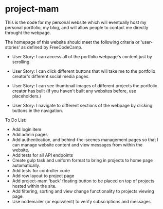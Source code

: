 
# project-mam

This is the code for my personal website which will eventually host my personal portfolio, my blog, and will allow people to contact me directly throught the webpage.

The homepage of this website should meet the following criteria or 'user-stories' as defined by FreeCodeCamp.

- User Story: I can access all of the portfolio webpage's content just by scrolling.

- User Story: I can click different buttons that will take me to the portfolio creator's different social media pages.

- User Story: I can see thumbnail images of different projects the portfolio creator has built (if you haven't built any websites before, use placeholders.)

- User Story: I navigate to different sections of the webpage by clicking buttons in the navigation.


To Do List:
- Add login item
- Add admin pages
- Add authentication, and behind-the-scenes management pages so that I can manage website content and view messages from within the website.
- Add tests for all API endpoints
- Create gulp task and uniform format to bring in projects to home page automatically.
- Add tests for controller code
- Add row layout to project page
- Add project-mam 'back' floating button to be placed on top of projects hosted within the site.
- Add filtering, sorting and view change functionality to projects viewing page.
- Use nodemailer (or equivalent) to verify subscriptions and messages

